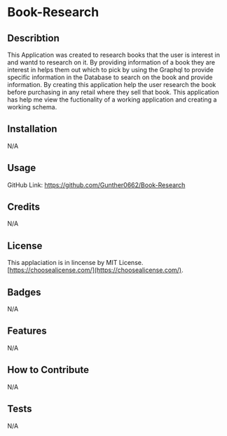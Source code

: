 # Book-Research

## Describtion 

This Application was created to research books that the user is interest in and wantd to research on it. By providing information of a book they are interest in helps them out which to pick by using the Graphql to provide specific information in the Database to search on the book and provide information. By creating this application help the user research the book before purchasing in any retail where they sell that book. This application has help me view the fuctionality of a working application and creating a working schema.

## Installation

N/A

## Usage

GitHub Link: https://github.com/Gunther0662/Book-Research

## Credits

N/A

## License

This applaciation is in lincense by MIT License.[https://choosealicense.com/](https://choosealicense.com/).

## Badges

N/A

## Features

N/A

## How to Contribute

N/A

## Tests

N/A